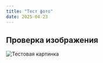 ```yaml
---
title: "Тест фото"
date: 2025-04-23
---
```


## Проверка изображения

![Тестовая картинка](/images/about_project1.jpg)
